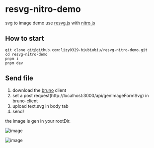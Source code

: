 # resvg-nitro-demo

svg to image demo use [resvg.js](https://github.com/yisibl/resvg-js) with [nitro.js](https://nitro.unjs.io/guide#quick-start)

## How to start

```
git clone git@github.com:lizy0329-biubiubiu/resvg-nitro-demo.git
cd resvg-nitro-demo
pnpm i
pnpm dev
```

## Send file

1. download the [bruno](https://github.com/usebruno/bruno) client
2. set a post request(http://localhost:3000/api/genImageFormSvg) in bruno-client
3. upload text.svg in body tab
4. send!

the image is gen in your rootDir.

![image](https://github.com/lizy0329-biubiubiu/resvg-nitro-demo/assets/103976180/ee4fe2c2-dcc6-4d66-b34f-069b34df30f7)

![image](https://github.com/lizy0329-biubiubiu/resvg-nitro-demo/assets/103976180/45a965c3-7f0e-4304-95ed-ada8f2199ef8)

